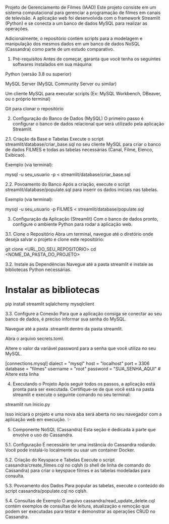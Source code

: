 Projeto de Gerenciamento de Filmes (IAAD)
Este projeto consiste em um sistema computacional para gerenciar a programação de filmes em canais de televisão. A aplicação web foi desenvolvida com o framework Streamlit (Python) e se conecta a um banco de dados MySQL para realizar as operações.

Adicionalmente, o repositório contém scripts para a modelagem e manipulação dos mesmos dados em um banco de dados NoSQL (Cassandra) como parte de um estudo comparativo.

1. Pré-requisitos
   Antes de começar, garanta que você tenha os seguintes softwares instalados em sua máquina:

Python (versão 3.8 ou superior)

MySQL Server (MySQL Community Server ou similar)

Um cliente MySQL para executar scripts (Ex: MySQL Workbench, DBeaver, ou o próprio terminal)

Git para clonar o repositório

2. Configuração do Banco de Dados (MySQL)
   O primeiro passo é configurar o banco de dados relacional que será utilizado pela aplicação Streamlit.

2.1. Criação da Base e Tabelas
Execute o script streamlit/database/criar_base.sql no seu cliente MySQL para criar o banco de dados FILMES e todas as tabelas necessárias (Canal, Filme, Elenco, Exibicao).

Exemplo (via terminal):

mysql -u seu_usuario -p < streamlit/database/criar_base.sql

2.2. Povoamento do Banco
Após a criação, execute o script streamlit/database/populate.sql para inserir os dados iniciais nas tabelas.

Exemplo (via terminal):

mysql -u seu_usuario -p FILMES < streamlit/database/populate.sql

3. Configuração da Aplicação (Streamlit)
   Com o banco de dados pronto, configure o ambiente Python para rodar a aplicação web.

3.1. Clone o Repositório
Abra um terminal, navegue até o diretório onde deseja salvar o projeto e clone este repositório:

git clone <URL_DO_SEU_REPOSITORIO>
cd <NOME_DA_PASTA_DO_PROJETO>

3.2. Instale as Dependências
Navegue até a pasta streamlit e instale as bibliotecas Python necessárias.

# Instalar as bibliotecas

pip install streamlit sqlalchemy mysqlclient

3.3. Configure a Conexão
Para que a aplicação consiga se conectar ao seu banco de dados, é preciso informar sua senha do MySQL.

Navegue até a pasta .streamlit dentro da pasta streamlit.

Abra o arquivo secrets.toml.

Altere o valor da variável password para a senha que você utiliza no seu MySQL.

[connections.mysql]
dialect = "mysql"
host = "localhost"
port = 3306
database = "filmes"
username = "root"
password = "SUA_SENHA_AQUI" # Altere esta linha

4. Executando o Projeto
   Após seguir todos os passos, a aplicação está pronta para ser executada. Certifique-se de que você está na pasta streamlit e execute o seguinte comando no seu terminal:

streamlit run Inicio.py

Isso iniciará o projeto e uma nova aba será aberta no seu navegador com a aplicação web em execução. ✨

5. Componente NoSQL (Cassandra)
   Esta seção é dedicada à parte que envolve o uso do Cassandra.

5.1. Configuração
É necessário ter uma instância do Cassandra rodando. Você pode instalá-lo localmente ou usar um container Docker.

5.2. Criação do Keyspace e Tabelas
Execute o script cassandra/create_filmes.cql no cqlsh (o shell de linha de comando do Cassandra) para criar o keyspace filmes e as tabelas modeladas para consulta.

5.3. Povoamento dos Dados
Para popular as tabelas, execute o conteúdo do script cassandra/populate.cql no cqlsh.

5.4. Consultas de Exemplo
O arquivo cassandra/read_update_delete.cql contém exemplos de consultas de leitura, atualização e remoção que podem ser executadas para testar e demonstrar as operações CRUD no Cassandra.
